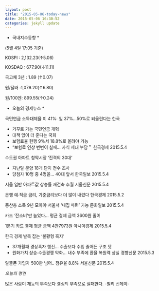 ```yaml
---
layout: post
title: "2015-05-06-today-news"
date: 2015-05-06 16:30:52
categories: jekyll update
---
```

* 국내지수동향 *

(5월 4일 17:05 기준)

KOSPI : 2,132.23(↑5.06)

KOSDAQ : 677.90(↓11.11)

국고채 3년 : 1.89 (↑0.07)

원/달러 :1,079.20(↑6.80)

원/100엔: 899.55(↑0.24)

* 오늘의 경제뉴스 *

국민연금 소득대체율 미 41%∙
일 37%...50%로 되올린다는 한국
- 거꾸로 가는 국민연금 개혁
- 대책 없이 더 준다는 국회
- 보험료율 현행 9%서 18.8%로 올려야 가능
- “보험료 인상 번번이 실패… 
자식 세대 부담＂
한국경제 2015.5.4

수도권 아파트 청약시장 ‘진격의 30대‘
- 지난달 분양 18개 단지 전수 
조사
- 당첨자 10명 중 4명꼴… 40대 
앞서
한국일보 2015.5.4

서울 일반 아파트값 상승률 재건축 추월
서울신문 2015.5.4

은행 예∙적금 금리, 기준금리보다 더 많이 내렸다
한국경제 2015.5.2

중산층 소득 9년 모아야 서울서 ‘내집 마련’ 가능
문화일보 2015.5.4

카드 ‘잔소비’만 늘었다… 평균 
결제 금액 3600원 줄어

1분기 카드 결제 평균 금액 4만7973원
아시아경제 2015.5.4

한국 경제 발목 잡는 ‘불황형 흑자’
- 37개월째 경상흑자 행진… 수출보다 수입 줄어든 구조 탓
- 원화가치 상승∙수출경쟁 약화… 내수 부족에 환율 복원력 상실
경향신문 2015.5.3

알뜰폰 가입자 500만 넘어.. 점유율 8.8%
서울신문 2015.5.4


*오늘의 명언*

많은 사람이 재능의 부족보다 
결심의 부족으로 실패한다.
-빌리 선데이-
